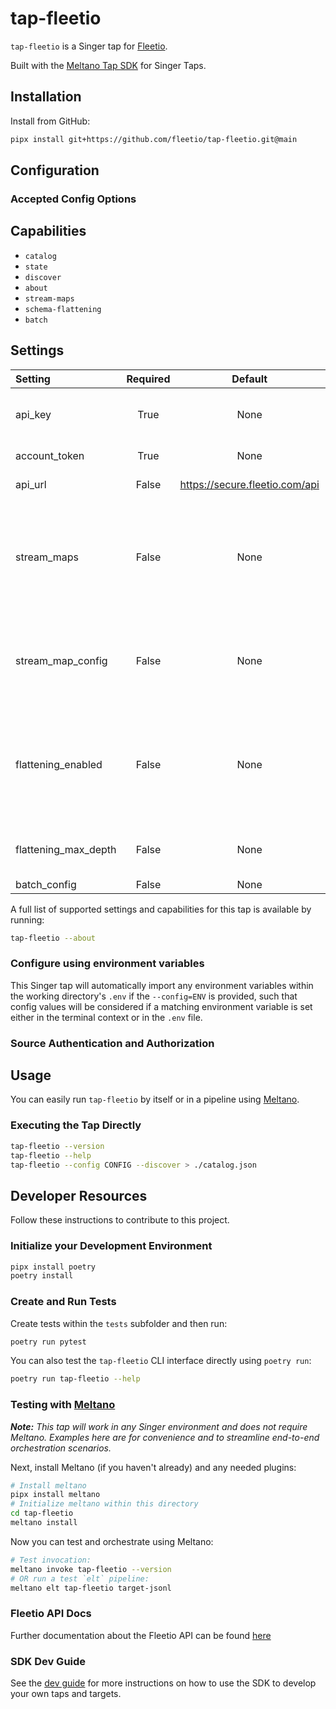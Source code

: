 # tap-fleetio

`tap-fleetio` is a Singer tap for [Fleetio](https://fleetio.com).

Built with the [Meltano Tap SDK](https://sdk.meltano.com) for Singer Taps.

## Installation

Install from GitHub:

```bash
pipx install git+https://github.com/fleetio/tap-fleetio.git@main
```

## Configuration

### Accepted Config Options

## Capabilities

* `catalog`
* `state`
* `discover`
* `about`
* `stream-maps`
* `schema-flattening`
* `batch`

## Settings

| Setting             | Required | Default | Description |
|:--------------------|:--------:|:-------:|:------------|
| api_key             | True     | None    | The key to authenticate against the Fleetio API |
| account_token       | True     | None    | Account Token |
| api_url             | False    | https://secure.fleetio.com/api | Fleetio API base url |
| stream_maps         | False    | None    | Config object for stream maps capability. For more information check out [Stream Maps](https://sdk.meltano.com/en/latest/stream_maps.html). |
| stream_map_config   | False    | None    | User-defined config values to be used within map expressions. |
| flattening_enabled  | False    | None    | 'True' to enable schema flattening and automatically expand nested properties. |
| flattening_max_depth| False    | None    | The max depth to flatten schemas. |
| batch_config        | False    | None    |             |

A full list of supported settings and capabilities for this
tap is available by running:

```bash
tap-fleetio --about
```

### Configure using environment variables

This Singer tap will automatically import any environment variables within the working directory's
`.env` if the `--config=ENV` is provided, such that config values will be considered if a matching
environment variable is set either in the terminal context or in the `.env` file.

### Source Authentication and Authorization

## Usage

You can easily run `tap-fleetio` by itself or in a pipeline using [Meltano](https://meltano.com/).

### Executing the Tap Directly

```bash
tap-fleetio --version
tap-fleetio --help
tap-fleetio --config CONFIG --discover > ./catalog.json
```

## Developer Resources

Follow these instructions to contribute to this project.

### Initialize your Development Environment

```bash
pipx install poetry
poetry install
```

### Create and Run Tests

Create tests within the `tests` subfolder and
  then run:

```bash
poetry run pytest
```

You can also test the `tap-fleetio` CLI interface directly using `poetry run`:

```bash
poetry run tap-fleetio --help
```

### Testing with [Meltano](https://www.meltano.com)

_**Note:** This tap will work in any Singer environment and does not require Meltano.
Examples here are for convenience and to streamline end-to-end orchestration scenarios._

<!--
Developer TODO:
Your project comes with a custom `meltano.yml` project file already created. Open the `meltano.yml` and follow any "TODO" items listed in
the file.
-->

Next, install Meltano (if you haven't already) and any needed plugins:

```bash
# Install meltano
pipx install meltano
# Initialize meltano within this directory
cd tap-fleetio
meltano install
```

Now you can test and orchestrate using Meltano:

```bash
# Test invocation:
meltano invoke tap-fleetio --version
# OR run a test `elt` pipeline:
meltano elt tap-fleetio target-jsonl
```

### Fleetio API Docs
Further documentation about the Fleetio API can be found [here](https://developer.fleetio.com)

### SDK Dev Guide

See the [dev guide](https://sdk.meltano.com/en/latest/dev_guide.html) for more instructions on how to use the SDK to
develop your own taps and targets.
